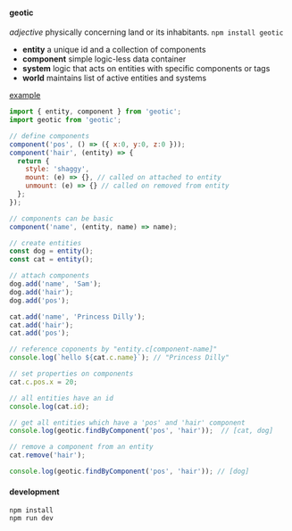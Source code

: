 #### geotic

*adjective* physically concerning land or its inhabitants. `npm install geotic`

- **entity** a unique id and a collection of components
- **component** simple logic-less data container
- **system** logic that acts on entities with specific components or tags
- **world** maintains list of active entities and systems

[example](https://github.com/ddmills/geotic/blob/master/example/example.js)

```js
import { entity, component } from 'geotic';
import geotic from 'geotic';

// define components
component('pos', () => ({ x:0, y:0, z:0 }));
component('hair', (entity) => {
  return {
    style: 'shaggy',
    mount: (e) => {}, // called on attached to entity
    unmount: (e) => {} // called on removed from entity
  };
});

// components can be basic
component('name', (entity, name) => name);

// create entities
const dog = entity();
const cat = entity();

// attach components
dog.add('name', 'Sam');
dog.add('hair');
dog.add('pos');

cat.add('name', 'Princess Dilly');
cat.add('hair');
cat.add('pos');

// reference coponents by "entity.c[component-name]"
console.log(`hello ${cat.c.name}`); // "Princess Dilly"

// set properties on components
cat.c.pos.x = 20;

// all entities have an id
console.log(cat.id);

// get all entities which have a 'pos' and 'hair' component
console.log(geotic.findByComponent('pos', 'hair'));  // [cat, dog]

// remove a component from an entity
cat.remove('hair');

console.log(geotic.findByComponent('pos', 'hair')); // [dog]
```

#### development
```
npm install
npm run dev
```
